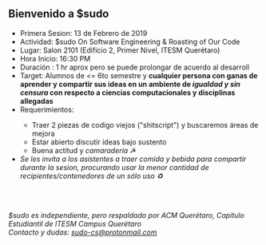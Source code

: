 ## Bienvenido a $sudo

<ul>
  <li>Primera Sesion: 13 de Febrero de 2019</li>
  <li>Actividad: $sudo On Software Engineering & Roasting of Our Code</li>
  <li>Lugar: Salon 2101 (Edificio 2, Primer Nivel, ITESM Querétaro)</li>
  <li>Hora Inicio: 16:30 PM</li>
  <li>Duración : 1 hr aprox pero se puede prolongar de acuerdo al desarroll</li>
  <li>Target: Alumnos de <= 6to semestre y <b>cualquier persona con ganas de aprender y compartir sus ideas en un ambiente de <i>igualdad y sin censura</i> con respecto a ciencias computacionales y disciplinas allegadas</b></li>
  <li>Requerimientos:</li>
  <ul>
    <li>Traer 2 piezas de codigo viejos ("shitscript") y buscaremos áreas de mejora</li>
    <li>Estar abierto discutir ideas bajo sustento</li>
  <li>Buena actitud y <i>camaradería</i> ☭ </li>
  </ul>
  <li><i>Se les invita a los asistentes a traer comida y bebida para compartir durante la sesion, procurando usar la menor cantidad de recipientes/contenedores de un sólo uso ♻️</i></li>
</ul>
<br>
<br>


<i> $sudo es independiente, pero respaldado por ACM Querétaro, Capítulo Estudiantil de ITESM Campus Querétaro</i><br>
<i> Contacto y dudas: <a href="mailto:sudo-cs@protonmail.com">sudo-cs@protonmail.com</a></i>
